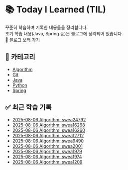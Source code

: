 # 📚 Today I Learned (TIL)

꾸준히 학습하며 기록한 내용들을 정리합니다.  
초기 학습 내용(Java, Spring 등)은 블로그에 정리되어 있습니다.  
🔗 [블로그 보러 가기](https://blog.naver.com/seol1n_)

## 📂 카테고리

- [Algorithm](./Algorithm)
- [Git](./Git)
- [Java](./Java)
- [Python](./Python)
- [Spring](./Spring)

## ✅ 최근 학습 기록

- [2025-08-06 Algorithm: swea24792](./Algorithm/problem/swea24792)
- [2025-08-06 Algorithm: swea16268](./Algorithm/problem/swea16268)
- [2025-08-06 Algorithm: swea16260](./Algorithm/problem/swea16260)
- [2025-08-06 Algorithm: swea12712](./Algorithm/problem/swea12712)
- [2025-08-06 Algorithm: swea9490](./Algorithm/problem/swea9490)
- [2025-08-06 Algorithm: swea2001](./Algorithm/problem/swea2001)
- [2025-08-06 Algorithm: swea1979](./Algorithm/problem/swea1979)
- [2025-08-06 Algorithm: swea1974](./Algorithm/problem/swea1974)
- [2025-08-06 Algorithm: swea1209](./Algorithm/problem/swea1209)
